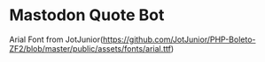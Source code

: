 # Mastodon Quote Bot

Arial Font from JotJunior(https://github.com/JotJunior/PHP-Boleto-ZF2/blob/master/public/assets/fonts/arial.ttf)
